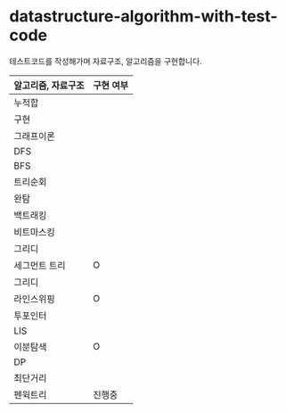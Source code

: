 # datastructure-algorithm-with-test-code
테스트코드를 작성해가며 자료구조, 알고리즘을 구현합니다. 


| 알고리즘, 자료구조 | 구현 여부 |
| ------------------ | --------- |
| 누적합             |           |
| 구현               |           |
| 그래프이론         |           |
| DFS                |           |
| BFS                |           |
| 트리순회           |           |
| 완탐               |           |
| 백트래킹           |           |
| 비트마스킹         |           |
| 그리디             |           |
| 세그먼트 트리             |   O  |
| 그리디             |           |
| 라인스위핑         |     O    |
| 투포인터           |           |
| LIS                |           |
| 이분탐색           |     O    |
| DP                 |           |
| 최단거리           |           |
| 펜윅트리                   |    진행중  |
